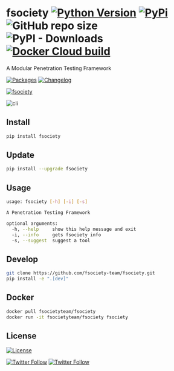 # fsociety [![Python Version](https://img.shields.io/pypi/pyversions/fsociety?color=orange&style=flat-square)](https://www.python.org/downloads/) [![PyPi](https://img.shields.io/pypi/v/fsociety?style=flat-square)](https://pypi.org/project/fsociety/) ![GitHub repo size](https://img.shields.io/github/languages/code-size/fsociety-team/fsociety?style=flat-square) ![PyPI - Downloads](https://img.shields.io/pypi/dm/fsociety?style=flat-square) [![Docker Cloud build](https://img.shields.io/docker/cloud/build/fsocietyteam/fsociety?style=flat-square)](https://hub.docker.com/r/fsocietyteam/fsociety)

A Modular Penetration Testing Framework

[![Packages](https://img.shields.io/badge/PACKAGES.md-red?style=flat-square)](https://github.com/fsociety-team/fsociety/blob/main/PACKAGES.md) [![Changelog](https://img.shields.io/badge/CHANGELOG.md-red?style=flat-square)](https://github.com/fsociety-team/fsociety/blob/main/CHANGELOG.md)

[![fsociety](https://raw.githubusercontent.com/fsociety-team/fsociety/main/images/fsociety.png)](https://github.com/fsociety-team/fsociety)

![cli](https://raw.githubusercontent.com/fsociety-team/fsociety/main/images/cli.png)

## Install

```bash
pip install fsociety
```

## Update

```bash
pip install --upgrade fsociety
```

## Usage

```bash
usage: fsociety [-h] [-i] [-s]

A Penetration Testing Framework

optional arguments:
  -h, --help     show this help message and exit
  -i, --info     gets fsociety info
  -s, --suggest  suggest a tool
```

## Develop

```bash
git clone https://github.com/fsociety-team/fsociety.git
pip install -e ".[dev]"
```

## Docker

```bash
docker pull fsocietyteam/fsociety
docker run -it fsocietyteam/fsociety fsociety
```

## License

[![License](https://img.shields.io/pypi/l/fsociety?style=flat-square)](https://github.com/fsociety-team/fsociety/blob/main/LICENSE)

[![Twitter Follow](https://img.shields.io/badge/fuck%20it-ship%20it-blue?style=flat-square)](https://twitter.com/fsociety_team) [![Twitter Follow](https://img.shields.io/twitter/follow/fsociety_team?color=blue&style=flat-square)](https://twitter.com/fsociety_team)
